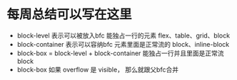# 每周总结可以写在这里
+ block-level 表示可以被放入bfc  能独占一行的元素  flex、table、grid、block
+ block-container 表示可以容纳bfc  元素里面是正常流的 block、inline-block
+ block-box = block-level + block-container  能独占一行并且里面是正常流 block
+ block-box 如果 overflow 是 visible， 那么就跟父bfc合并
